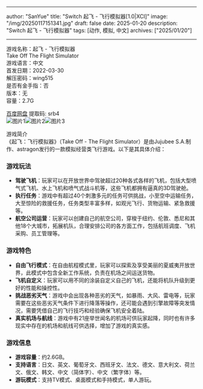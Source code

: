 
---
author: "SanYue"
title: "Switch 起飞 - 飞行模拟器[1.0|XCI]"
image: "/img/20250117151341.jpg"
draft: false
date: 2025-01-20
description: "Switch 起飞 - 飞行模拟器"
tags: [动作, 模拟, 中文]
archives: ["2025/01/20"]

---

游戏名称：起飞 - 飞行模拟器   
Take Off  The Flight Simulator    
游戏语言：中文  
首发日期：2022-03-30  
解压密码：wing515  
是否有金手指：否  
版本：无   
容量：2.7G

[百度网盘](https://pan.baidu.com/s/1V8tscdTEXwXfoT-WjPmbyA) 提取码: srb4  
![图片1](/img/4e0cc2.jpg)![图片2](/img/9b5b8f.jpg)![图片3](/img/14c119.jpg)  

游戏简介  
《起飞：飞行模拟器》（Take Off - The Flight Simulator）是由Jujubee S.A.制作、astragon发行的一款模拟经营类飞行游戏。以下是其具体介绍：

### 游戏玩法
- **驾驶飞机**：玩家可以在开放世界中驾驶超过20种各式各样的飞机，包括大型喷气式飞机、水上飞机和喷气式战斗机等，这些飞机都拥有逼真的3D驾驶舱。
- **执行任务**：游戏中有超过40个刺激多元的任务可供挑战，小至空中运输任务，大至惊险的救援任务，任务类型丰富多样，如观光飞行、货物运输、紧急救援等。
- **航空公司运营**：玩家可以创建自己的航空公司，穿梭于纽约、伦敦、悉尼和其他18个大城市，拓展机队，合理安排公司的各方面工作，包括航班调度、飞机采购、员工管理等。

### 游戏特色
- **自由飞行模式**：在自由航程模式里，玩家可以探索及享受美丽的夏威夷开放世界，此模式中包含全新工作系统，负责在机场之间运送货物。
- **飞机自定义**：玩家可以用不同的涂装自定义自己的飞机，还能将机队升级到更好的性能和操控性。
- **挑战恶劣天气**：游戏中会出现各种恶劣的天气，如暴雨、大风、雷电等，玩家需要在这些恶劣天气条件下进行降落等操作，还可能会遇到引擎故障等突发情况，需要凭借自己的飞行技巧和经验确保飞机安全着陆。
- **真实机场与航线**：游戏中有21座举世闻名的机场可供玩家起降，同时也有许多现实中存在的机场和航线可供选择，增加了游戏的真实感。

### 游戏信息
- **游戏容量**：约2.6GB。
- **支持语言**：日文、英文、葡萄牙文、西班牙文、法文、德文、意大利文、荷兰文、俄文、韩文、中文（简体字）、中文（繁字体）等。
- **游玩模式**：支持TV模式、桌面模式和手持模式，单人游玩。
